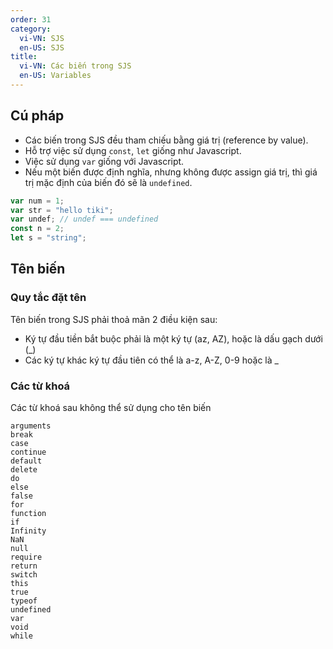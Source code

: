 ```yaml
---
order: 31
category:
  vi-VN: SJS
  en-US: SJS
title:
  vi-VN: Các biến trong SJS
  en-US: Variables
---
```


## Cú pháp

- Các biến trong SJS đều tham chiếu bằng giá trị (reference by value).
- Hỗ trợ việc sử dụng `const`, `let` giống như Javascript.
- Việc sử dụng `var` giống với Javascript.
- Nếu một biến được định nghĩa, nhưng không được assign giá trị, thì giá trị mặc định của biến đó sẽ là `undefined`.

```js
var num = 1;
var str = "hello tiki";
var undef; // undef === undefined
const n = 2;
let s = "string";
```

## Tên biến

### Quy tắc đặt tên

Tên biến trong SJS phải thoả mãn 2 điều kiện sau:

- Ký tự đầu tiền bắt buộc phải là một ký tự (az, AZ), hoặc là dấu gạch dưới (\_)
- Các ký tự khác ký tự đầu tiên có thể là a-z, A-Z, 0-9 hoặc là \_

### Các từ khoá

Các từ khoá sau không thể sử dụng cho tên biến

```
arguments
break
case
continue
default
delete
do
else
false
for
function
if
Infinity
NaN
null
require
return
switch
this
true
typeof
undefined
var
void
while
```

